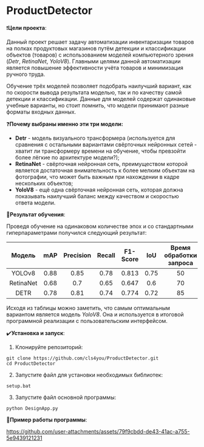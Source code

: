 # ProductDetector

❗**Цели проекта**:

Данный проект решает задачу автоматизации инвентаризации товаров на полках продуктовых магазинов путём детекции и классификации объектов (товаров) с использованием моделей компьютерного зрения (*Detr*, *RetinaNet*, *YoloV8*). Главными целями данной автоматизации является повышение эффективности учёта товаров и минимизация ручного труда.

Обучение трёх моделей позволяет подобрать наилучший вариант, как по скорости вывода результата моделью, так и по качеству самой детекции и классификации. Данные для моделей содержат одинаковые учебные варианты, но стоит помнить, что модели принимают разные форматы входных данных.

❓**Почему выбраны именно эти три модели:**
- **Detr** - модель визуального трансформера (используется для сравнения с остальными вариантами свёрточных нейронных сетей - хватит ли трансформеру времени на обучение, чтобы превзойти более лёгкие по архитектуре модели?);
- **RetinaNet** - свёрточная нейронная сеть, преимуществом которой является достаточная внимательность к более мелким объектам на фотографии, что может быть важным при нахождении в кадре нескольких объектов;
- **YoloV8** - ещё одна свёрточная нейронная сеть, которая должна показывать наилучший баланс между качеством и скоростью ответа модели.

🔎**Результат обучения**:

Проведя обучение на одинаковом количестве эпох и со стандартными гиперпараметрами получился следующий результат:

|  Модель   | mAP  | Precision | Recall | F1-Score | IoU  | Время обработки запроса |
| :-------: | :--: | :-------: | :----: | :------: | :--: | :---------------------: |
|  YOLOv8   | 0.88 |   0.85    |  0.78  |  0.813   | 0.75 |           50            |
| RetinaNet | 0.68 |    0.7    |  0.65  |  0.647   | 0.6  |           70            |
|   DETR    | 0.78 |   0.81    |  0.74  |  0.774   | 0.72 |           85            |

Исходя из таблицы можно заметить, что самым оптимальным вариантом является модель *YoloV8*. Она и используется в итоговой программной реализации с пользовательским интерфейсом.

✔️**Установка и запуск**:
1) Клонируйте репозиторий:
```
git clone https://github.com/cls4you/ProductDetector.git
cd ProductDetector
```
2) Запустите файл для установки необходимых библиотек:
```
setup.bat
```
3) Запустите файл основной программы:
```
python DesignApp.py
```

🎥**Пример работы программы**:

https://github.com/user-attachments/assets/79f9cbdd-de43-41ac-a755-5e9439121231
